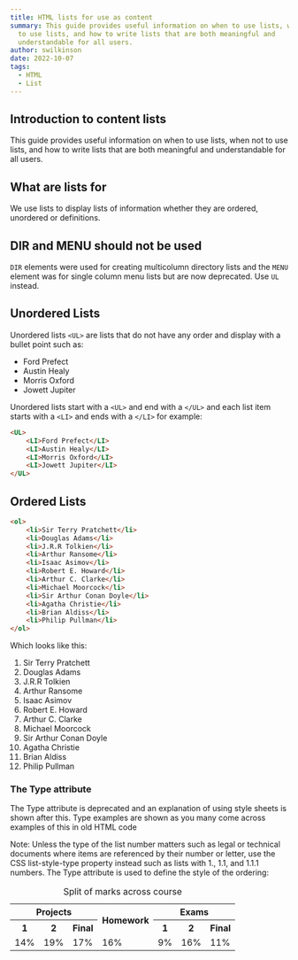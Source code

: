 ```yaml
---
title: HTML lists for use as content
summary: This guide provides useful information on when to use lists, when not
  to use lists, and how to write lists that are both meaningful and
  understandable for all users.
author: swilkinson
date: 2022-10-07
tags:
  - HTML
  - List
---
```

## Introduction to content lists

This guide provides useful information on when to use lists, when not to use lists, and how to write lists that are both meaningful and understandable for all users.

## What are lists for

We use lists to display lists of information whether they are ordered, unordered or definitions. 

## DIR and MENU should not be used

`DIR` elements were used for creating multicolumn directory lists and the `MENU` element was for single column menu lists but are now deprecated. Use `UL` instead.

## Unordered Lists

Unordered lists `<UL>` are lists that do not have any order and display with a bullet point such as:

* Ford Prefect
* Austin Healy
* Morris Oxford
* Jowett Jupiter

Unordered lists start with a `<UL>` and end with a `</UL>` and each list item starts with a `<LI>` and ends with a `</LI>` for example:

```html
<UL>
	<LI>Ford Prefect</LI>
    <LI>Austin Healy</LI>
    <LI>Morris Oxford</LI>
    <LI>Jowett Jupiter</LI>
</UL>
```

## Ordered Lists

```html
<ol>
    <li>Sir Terry Pratchett</li>
    <li>Douglas Adams</li>
    <li>J.R.R Tolkien</li>
    <li>Arthur Ransome</li>
    <li>Isaac Asimov</li>
    <li>Robert E. Howard</li>
    <li>Arthur C. Clarke</li>
    <li>Michael Moorcock</li>
    <li>Sir Arthur Conan Doyle</li>
    <li>Agatha Christie</li>
    <li>Brian Aldiss</li>
    <li>Philip Pullman</li>  
</ol>
```

Which looks like this:

1. Sir Terry Pratchett
2. Douglas Adams
3. J.R.R Tolkien
4. Arthur Ransome
5. Isaac Asimov
6. Robert E. Howard
7. Arthur C. Clarke
8. Michael Moorcock
9. Sir Arthur Conan Doyle
10. Agatha Christie
11. Brian Aldiss
12. Philip Pullman

### The Type attribute

The Type attribute is deprecated and an explanation of using style sheets is shown after this. Type examples are shown as you many come across examples of this in old HTML code

Note: Unless the type of the list number matters such as legal or technical documents where items are referenced by their number or letter, use the CSS list-style-type property instead such as lists with 1., 1.1, and 1.1.1 numbers.
The Type attribute is used to define the style of the ordering:
<table>
	<caption>Split of marks across course</caption>
	<tr>		
		<th colspan="3" id="p">Projects</th>
		<th rowspan="2" id="h">Homework</th>
		<th colspan="3" id="e">Exams</th>
   	</tr>
   	<tr>
		<th id="e1" headers="e">1</th>
		<th id="e2" headers="e">2</th>
		<th id="ef" headers="e">Final</th>
		<th id="p1" headers="p">1</th>
		<th id="p2" headers="p">2</th>
		<th id="pf" headers="p">Final</th>
   	</tr>
   	<tr>		
		<td headers="e e1">14%</td>
		<td headers="e e2">19%</td>
		<td headers="e ef">17%</td>
		<td headers="h">16%</td>
		<td headers="p p1">9%</td>
		<td headers="p p2">16%</td>
		<td headers="p pf">11%</td>
   	</tr>
</table>
